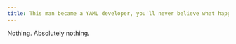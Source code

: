 ```yaml
---
title: This man became a YAML developer, you'll never believe what happened next...
---
```


Nothing. Absolutely nothing.
